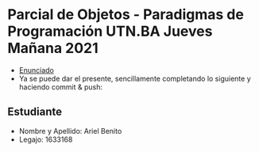# Parcial de Objetos - Paradigmas de Programación UTN.BA Jueves Mañana 2021

-  [Enunciado](https://docs.google.com/document/d/e/2PACX-1vSbhqKLyiv4aRD7cAzI7N0X83rOSXX0jv1M3qjtKVFywhoxQxdZR2eMXPNVEHWivwswRk7WE6Hr6GeY/pub)
- Ya se puede dar el presente, sencillamente completando lo siguiente y haciendo commit & push:

## Estudiante

- Nombre y Apellido: Ariel Benito 
- Legajo: 1633168

